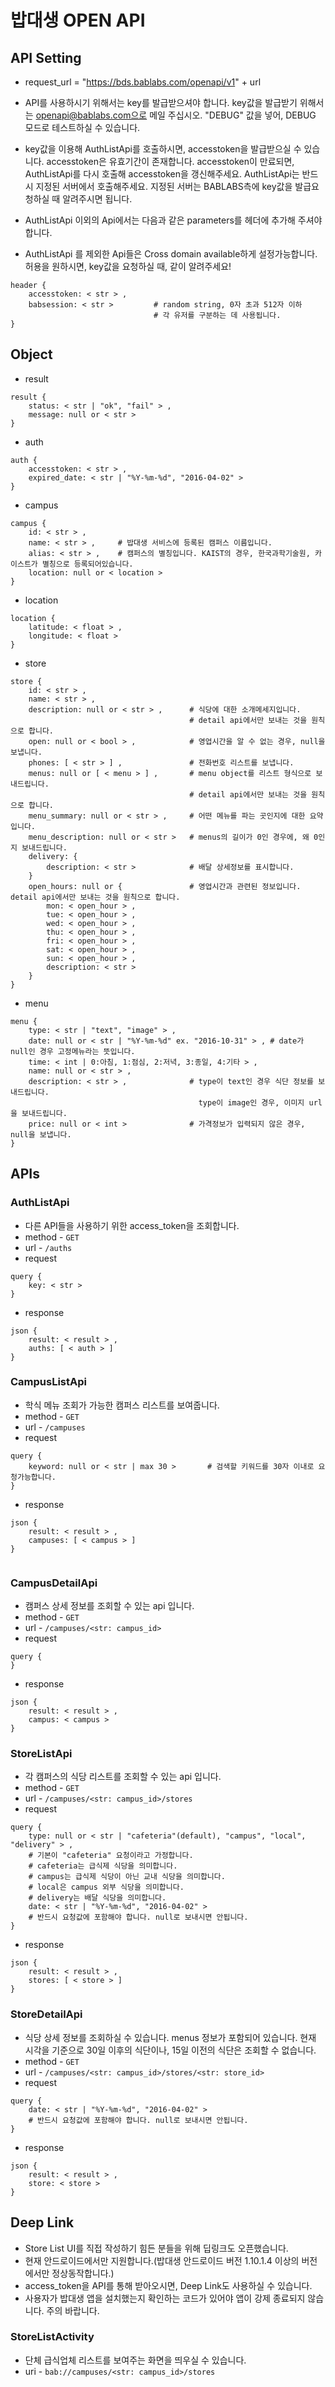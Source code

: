 # 밥대생 OPEN API #

## API Setting ##

* request_url = "https://bds.bablabs.com/openapi/v1" + url

* API를 사용하시기 위해서는 key를 발급받으셔야 합니다. key값을 발급받기 위해서는 openapi@bablabs.com으로 메일 주십시오. "DEBUG" 값을 넣어, DEBUG 모드로 테스트하실 수 있습니다.

* key값을 이용해 AuthListApi를 호출하시면, accesstoken을 발급받으실 수 있습니다. accesstoken은 유효기간이 존재합니다. accesstoken이 만료되면, AuthListApi를 다시 호출해 accesstoken을 갱신해주세요. AuthListApi는 반드시 지정된 서버에서 호출해주세요. 지정된 서버는 BABLABS측에 key값을 발급요청하실 때 알려주시면 됩니다.

* AuthListApi 이외의 Api에서는 다음과 같은 parameters를 헤더에 추가해 주셔야 합니다.

* AuthListApi 를 제외한 Api들은 Cross domain available하게 설정가능합니다. 허용을 원하시면, key값을 요청하실 때, 같이 알려주세요!


```
header {
	accesstoken: < str > ,
	babsession: < str > 		# random string, 0자 초과 512자 이하
								# 각 유저를 구분하는 데 사용됩니다.
}
```


## Object ##

* result

```
result {
    status: < str | "ok", "fail" > ,
    message: null or < str >
}
```

* auth

```
auth {
    accesstoken: < str > ,
    expired_date: < str | "%Y-%m-%d", "2016-04-02" >
}
```

* campus

```
campus {
    id: < str > ,        
    name: < str > ,     # 밥대생 서비스에 등록된 캠퍼스 이름입니다.
    alias: < str > , 	# 캠퍼스의 별칭입니다. KAIST의 경우, 한국과학기술원, 카이스트가 별칭으로 등록되어있습니다.
    location: null or < location >
}
```

* location

```
location {
    latitude: < float > ,        
    longitude: < float >
}
```


* store

```
store {
	id: < str > ,
    name: < str > ,
    description: null or < str > ,      # 식당에 대한 소개메세지입니다.
                                        # detail api에서만 보내는 것을 원칙으로 합니다.
    open: null or < bool > ,			# 영업시간을 알 수 없는 경우, null을 보냅니다.
    phones: [ < str > ] ,               # 전화번호 리스트를 보냅니다.
    menus: null or [ < menu > ] ,       # menu object를 리스트 형식으로 보내드립니다.
                                        # detail api에서만 보내는 것을 원칙으로 합니다.
    menu_summary: null or < str > ,     # 어떤 메뉴를 파는 곳인지에 대한 요약입니다.
    menu_description: null or < str >   # menus의 길이가 0인 경우에, 왜 0인지 보내드립니다.
    delivery: {
        description: < str >            # 배달 상세정보를 표시합니다.
    }
    open_hours: null or {               # 영업시간과 관련된 정보입니다. detail api에서만 보내는 것을 원칙으로 합니다.
        mon: < open_hour > ,            
        tue: < open_hour > ,
        wed: < open_hour > ,
        thu: < open_hour > ,
        fri: < open_hour > ,
        sat: < open_hour > ,
        sun: < open_hour > ,
        description: < str >
    }
}
```

* menu

```
menu {
    type: < str | "text", "image" > ,
    date: null or < str | "%Y-%m-%d" ex. "2016-10-31" > , # date가 null인 경우 고정메뉴라는 뜻입니다.
    time: < int | 0:아침, 1:점심, 2:저녁, 3:종일, 4:기타 > ,  
    name: null or < str > ,
    description: < str > ,              # type이 text인 경우 식단 정보를 보내드립니다.
                                          type이 image인 경우, 이미지 url을 보내드립니다.
    price: null or < int >              # 가격정보가 입력되지 않은 경우, null을 보냅니다.
}
```

## APIs ##


### AuthListApi  


* 다른 API들을 사용하기 위한 access_token을 조회합니다.
* method - `GET`
* url - `/auths`
* request

```
query {
    key: < str >
}
```

* response

```
json {
    result: < result > ,
    auths: [ < auth > ]
}
```


### CampusListApi ###

* 학식 메뉴 조회가 가능한 캠퍼스 리스트를 보여줍니다.
* method - `GET`
* url - `/campuses`
* request

```
query {
    keyword: null or < str | max 30 > 		# 검색할 키워드를 30자 이내로 요청가능합니다.
}
```

* response

```
json {
    result: < result > ,
    campuses: [ < campus > ]
}


```

### CampusDetailApi ###

* 캠퍼스 상세 정보를 조회할 수 있는 api 입니다.
* method - `GET`
* url - `/campuses/<str: campus_id>`
* request

```
query {
}
```

* response

```
json {
    result: < result > ,
    campus: < campus >
}
```


### StoreListApi ###

* 각 캠퍼스의 식당 리스트를 조회할 수 있는 api 입니다.
* method - `GET`
* url - `/campuses/<str: campus_id>/stores`
* request

```
query {
    type: null or < str | "cafeteria"(default), "campus", "local", "delivery" > ,
    # 기본이 "cafeteria" 요청이라고 가정합니다.
    # cafeteria는 급식제 식당을 의미합니다.
    # campus는 급식제 식당이 아닌 교내 식당을 의미합니다.
    # local은 campus 외부 식당을 의미합니다.
    # delivery는 배달 식당을 의미합니다.
    date: < str | "%Y-%m-%d", "2016-04-02" >
    # 반드시 요청값에 포함해야 합니다. null로 보내시면 안됩니다.
}
```

* response

```
json {
    result: < result > ,
    stores: [ < store > ]
}
```

### StoreDetailApi ###

* 식당 상세 정보를 조회하실 수 있습니다. menus 정보가 포함되어 있습니다. 현재 시각을 기준으로 30일 이후의 식단이나, 15일 이전의 식단은 조회할 수 없습니다.
* method - `GET`
* url - `/campuses/<str: campus_id>/stores/<str: store_id>`
* request

```
query {
    date: < str | "%Y-%m-%d", "2016-04-02" >
    # 반드시 요청값에 포함해야 합니다. null로 보내시면 안됩니다.
}
```

* response

```
json {
    result: < result > ,
    store: < store >
}
```


## Deep Link ##

* Store List UI를 직접 작성하기 힘든 분들을 위해 딥링크도 오픈했습니다.
* 현재 안드로이드에서만 지원합니다.(밥대생 안드로이드 버전 1.10.1.4 이상의 버전에서만 정상동작합니다.)
* access_token을 API를 통해 받아오시면, Deep Link도 사용하실 수 있습니다.
* 사용자가 밥대생 앱을 설치했는지 확인하는 코드가 있어야 앱이 강제 종료되지 않습니다. 주의 바랍니다.

### StoreListActivity ###

* 단체 급식업체 리스트를 보여주는 화면을 띄우실 수 있습니다.
* uri - `bab://campuses/<str: campus_id>/stores`

